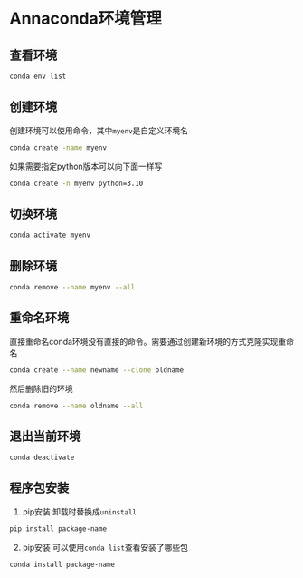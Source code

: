 # Annaconda环境管理

## 查看环境

```bash
conda env list
```

## 创建环境

创建环境可以使用命令，其中`myenv`是自定义环境名

```bash
conda create -name myenv
```

如果需要指定python版本可以向下面一样写

```bash
conda create -n myenv python=3.10
```

## 切换环境

```bash
conda activate myenv
```

## 删除环境

```bash
conda remove --name myenv --all
```

## 重命名环境

直接重命名conda环境没有直接的命令。需要通过创建新环境的方式克隆实现重命名

```bash
conda create --name newname --clone oldname
```

然后删除旧的环境

```bash
conda remove --name oldname --all
```

## 退出当前环境

```bash
conda deactivate
```

## 程序包安装

1. pip安装
卸载时替换成`uninstall`

```bash
pip install package-name
```

2. pip安装
可以使用`conda list`查看安装了哪些包

```bash
conda install package-name
```
